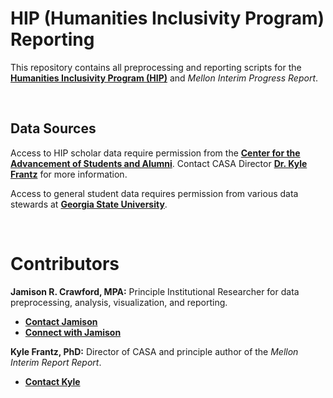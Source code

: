 # HIP (Humanities Inclusivity Program) Reporting

This repository contains all preprocessing and reporting scripts for the [**Humanities Inclusivity Program (HIP)**](https://sites.gsu.edu/thecasa/2019-research-opportunities/2019-research-opp-humanities-inclusivity-program-hip/) and *Mellon Interim Progress Report*. 

<br>

## Data Sources

Access to HIP scholar data require permission from the [**Center for the Advancement of Students and Alumni**](https://casa.gsu.edu/). Contact CASA Director [**Dr. Kyle Frantz**](mailto:kfrantz@gsu.edu) for more information.

Access to general student data requires permission from various data stewards at [**Georgia State University**](https://www.gsu.edu/).

<br>

# Contributors

**Jamison R. Crawford, MPA:** Principle Institutional Researcher for data preprocessing, analysis, visualization, and reporting. 

* [**Contact Jamison**](mailto:jcrawford52@gsu.edu)
* [**Connect with Jamison**](https://www.linkedin.com/in/jamisoncrawford/)

**Kyle Frantz, PhD:** Director of CASA and principle author of the *Mellon Interim Report Report*. 

* [**Contact Kyle**](mailto:kfrantz@gsu.edu)
